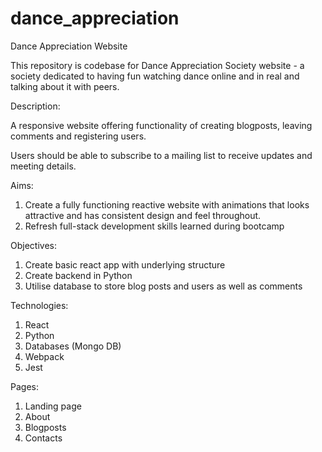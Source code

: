 # dance_appreciation
Dance Appreciation Website

This repository is codebase for Dance Appreciation Society website - a society dedicated to having fun watching dance online and in real and talking about it with peers.

Description:

A responsive website offering functionality of creating blogposts, leaving comments and registering users.

Users should be able to subscribe to a mailing list to receive updates and meeting details. 

Aims:

1. Create a fully functioning reactive website with animations that looks attractive and has consistent design and feel throughout.
2. Refresh full-stack development skills learned during bootcamp

Objectives:

1. Create basic react app with underlying structure
2. Create backend in Python
3. Utilise database to store blog posts and users as well as comments

Technologies:
1. React
2. Python
3. Databases (Mongo DB)
4. Webpack
5. Jest

Pages:
1. Landing page
2. About
3. Blogposts
4. Contacts


